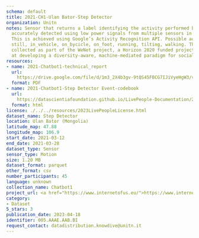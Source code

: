 ```yaml
---
schema: default
title: 2021-CH1-Ulan Bator-Step Detector
organization: Unitn
notes: Sensor that returns a label identifying the activity performed by the user,
  accurately detected using low power signals from multiple sensors in the device.
  This is achieved using Google’s Activity Recognition API. Possible activities are;
  still, in_vehicle, on_bycicle, on_foot, running, tilting, walking. The dataset was
  collected as part of the WeNet project, a Horizon 2020 funded project that aims
  at developing a diversity-aware, machine-mediated paradigm for social interactions.
resources:
- name: 2021-Chatbot1-technical_report
  url: 
    https://drive.google.com/file/d/1m3_2X4b3gv-9tQS45FBCG7IJiVyeHgW3/view?usp=sharing
  format: PDF
- name: 2021-Chatbot1-Step Detector Event-codebook
  url: 
    https://datascientiafoundation.github.io/LivePeople-Documentation/2021-Chatbot1/2021_CH1_stepdetectorevent.html
  format: html
license: ./../../resources/2023LivePeopleLicense.html
dataset_name: Step Detector
location: Ulan Bator (Mongolia)
latitude_map: 47.88
longitude_map: 106.9
start_date: 2021-03-12
end_date: 2021-03-28
dataset_type: Sensor
sensor_type: Motion
size: 1.20 MB
dataset_format: parquet
other_format: csv
number_participants: 45
language: unknown
collection_name: Chatbot1
project_url: <a href="https://www.internetofus.eu/">https://www.internetofus.eu/</a>
category:
- Dataset
5_stars: 3
publication_date: 2023-04-18
identifier: 005.AAAE.AAB.BI
request_contact: datadistribution.knowdive@unitn.it
---
```


